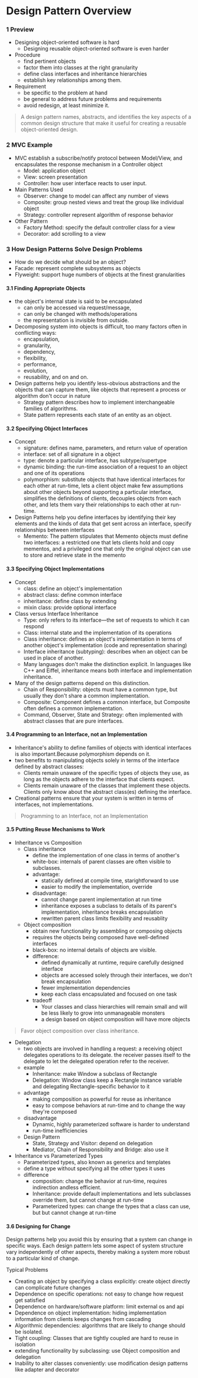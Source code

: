 
# Design Pattern Overview

### 1 Preview

- Designing object-oriented software is hard
    + Designing reusable object-oriented software is even harder
- Procedure
    + find pertinent objects
    + factor them into classes at the right granularity
    + define class interfaces and inheritance hierarchies
    + establish key relationships among them. 
- Requirement
    + be specific to the problem at hand 
    + be general to address future problems and requirements
    + avoid redesign, at least minimize it. 

> A design pattern names, abstracts, and identifies the key aspects of a common design structure that make it useful for creating a reusable object-oriented design.

###  2 MVC Example

- MVC establish a subscribe/notify protocol between Model/View, and encapsulates the response mechanism in a Controller object
    + Model: application object
    + View: screen presentation
    + Controller: how user interface reacts to user input. 
- Main Patterns Used
    + Observer: change to model can affect any number of views
    + Composite: group nested views and treat the group like individual object
    + Strategy: controller represent algorithm of response behavior
- Other Pattern
    + Factory Method: specify the default controller class for a view 
    + Decorator: add scrolling to a view

###  3 How Design Patterns Solve Design Problems

- How do we decide what should be an object?
- Facade: represent complete subsystems as objects
- Flyweight: support huge numbers of objects at the finest granularities


#### 3.1 Finding Appropriate Objects

- the object's internal state is said to be encapsulated
    + can only be accessed via request/message, 
    + can only be changed with methods/operations 
    + the representation is invisible from outside.
- Decomposing system into objects is difficult, too many factors often in conflicting ways:
    + encapsulation, 
    + granularity, 
    + dependency, 
    + flexibility, 
    + performance, 
    + evolution, 
    + reusability, and on and on. 
- Design patterns help you identify less-obvious abstractions and the objects that can capture them, like objects that represent a process or algorithm don't occur in nature
    + Strategy pattern describes how to implement interchangeable families of algorithms. 
    + State pattern represents each state of an entity as an object. 

#### 3.2 Specifying Object Interfaces

- Concept
    + signature: defines name, parameters, and return value of operation
    + interface: set of all signature in a object
    + type: denote a particular interface, has subtype/supertype
    + dynamic binding: the run-time association of a request to an object and one of its operations
    + polymorphism:  substitute objects that have identical interfaces for each other at run-time, lets a client object make few assumptions about other objects beyond supporting a particular interface, simplifies the definitions of clients, decouples objects from each other, and lets them vary their relationships to each other at run-time.
- Design Patterns help you define interfaces by identifying their key elements and the kinds of data that get sent across an interface, specify relationships between interfaces
    + Memento: The pattern stipulates that Memento objects must define two interfaces: a restricted one that lets clients hold and copy mementos, and a privileged one that only the original object can use to store and retrieve state in the memento

#### 3.3 Specifying Object Implementations

- Concept
    + class: define an object's implementation 
    + abstract class: define common interface
    + inheritance: define class by extending
    + mixin class: provide optional interface
- Class versus Interface Inheritance
    + Type: only refers to its interface—the set of requests to which it can respond
    + Class: internal state and the implementation of its operations
    + Class inheritance:  defines an object's implementation in terms of another object's implementation (code and representation sharing) 
    + Interface inheritance (subtyping): describes when an object can be used in place of another.
    + Many languages don't make the distinction explicit. In languages like C++ and Eiffel, inheritance means both interface and implementation inheritance.
- Many of the design patterns depend on this distinction. 
    + Chain of Responsibility: objects must have a common type, but usually they don't share a common implementation. 
    + Composite: Component defines a common interface, but Composite often defines a common implementation. 
    + Command, Observer, State and Strategy: often implemented with abstract classes that are pure interfaces.

#### 3.4 Programming to an Interface, not an Implementation

- Inheritance's ability to define families of objects with identical interfaces is also important.Because polymorphism depends on it.
- two benefits to manipulating objects solely in terms of the interface defined by abstract classes:
    + Clients remain unaware of the specific types of objects they use, as long as the objects adhere to the interface that clients expect.
    + Clients remain unaware of the classes that implement these objects. Clients only know about the abstract class(es) defining the interface.
- Creational patterns ensure that your system is written in terms of interfaces, not implementations.

> Programming to an Interface, not an Implementation

#### 3.5 Putting Reuse Mechanisms to Work

- Inheritance vs Composition
    + Class inheritance
        * define the implementation of one class in terms of another's
        * white-box: internals of parent classes are often visible to subclasses.
        * advantage: 
            - statically defined at compile time, starightforward to use
            - easier to modify the implementation, override
        * disadvantage: 
            - cannot change parent implementation at run time
            - inheritance exposes a subclass to details of its parent's implementation, inheritance breaks encapsulation
            - rewritten parent class limits flexibility and reusablity
    + Object composition
        * obtain new functionality by assembling or composing objects
        * requires the objects being composed have well-defined interfaces
        * black-box: no internal details of objects are visible.
        * difference:
            - defined dynamically at runtime, require carefully designed interface
            - objects are accessed solely through their interfaces, we don't break encapsulation
            - fewer implementation dependencies
            - keep each class encapsulated and focused on one task
        * tradeoff
            - Your classes and class hierarchies will remain small and will be less likely to grow into unmanageable monsters 
            - a design based on object composition will have more objects

> Favor object composition over class inheritance.

- Delegation
    + two objects are involved in handling a request: a receiving object delegates operations to its delegate. the receiver passes itself to the delegate to let the delegated operation refer to the receiver.
    + example
        * Inheritance: make Window a subclass of Rectangle
        * Delegation: Window class keep a Rectangle instance variable and delegating Rectangle-specific behavior to it
    + advantage
        * making composition as powerful for reuse as inheritance
        * easy to compose behaviors at run-time and to change the way they're composed
    + disadvantage
        * Dynamic, highly parameterized software is harder to understand
        * run-time inefficiencies
    + Design Pattern
        * State, Strategy and Visitor: depend on delegation
        * Mediator, Chain of Responsibility and Bridge: also use it
- Inheritance vs Parameterized Types
    + Parameterized types, also known as generics and templates
    + define a type without specifying all the other types it uses
    + difference
        * composition: change the behavior at run-time, requires indirection andless efficient.
        *  Inheritance: provide default implementations and lets subclasses override them, but cannot change at run-time
        *  Parameterized types: can change the types that a class can use, but  but cannot change at run-time

#### 3.6 Designing for Change

Design patterns help you avoid this by ensuring that a system can change in specific ways. Each design pattern lets some aspect of system structure vary independently of other aspects, thereby making a system more robust to a particular kind of change.

Typical Problems

- Creating an object by specifying a class explicitly: create object directly can complicate future changes
- Dependence on specific operations: not easy to change how request get satisfied
- Dependence on hardware/software platform: limit external os and api
- Dependence on object implementation: hiding implementation information from clients keeps changes from cascading
- Algorithmic dependencies: algorithms that are likely to change should be isolated.
- Tight coupling: Classes that are tightly coupled are hard to reuse in isolation
- extending functionality by subclassing: use Object composition and delegation 
- Inability to alter classes conveniently: use modification design patterns like adapter and decorator



